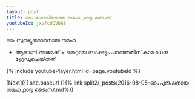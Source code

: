 ```yaml
---
layout: post
title: ഓം മഹാവീരയായ നമഹ ൧൦൮ ടൈംസ്
youtubeId: jxvfcdQVb68
---
```

 
 
 ഓം സുരഭ്യുത്ഥാരനായ നമഹ 
 
 -  ആരാണ് താഴേക്ക് = തെറ്റായ സാക്ഷ്യം പറഞ്ഞതിന് കാമ ധേനു ഗ്രേഡുചെയ്‌തത് 
 
  
 
  
 
 
 
 
 
 


{% include youtubePlayer.html id=page.youtubeId %}
 
[Next]({{ site.baseurl }}{% link  split2/_posts/2016-08-05-ഓം പുരുഷനായ നമഹ ൧൦൮ ടൈംസ്.md%})
 
